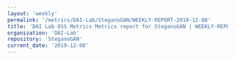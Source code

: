 ```yaml
---
layout: 'weekly'
permalink: '/metrics/DAI-Lab/SteganoGAN/WEEKLY-REPORT-2019-12-08'
title: 'DAI Lab OSS Metrics Metrics report for SteganoGAN | WEEKLY-REPORT-2019-12-08'
organization: 'DAI-Lab'
repository: 'SteganoGAN'
current_date: '2019-12-08'
---
```

